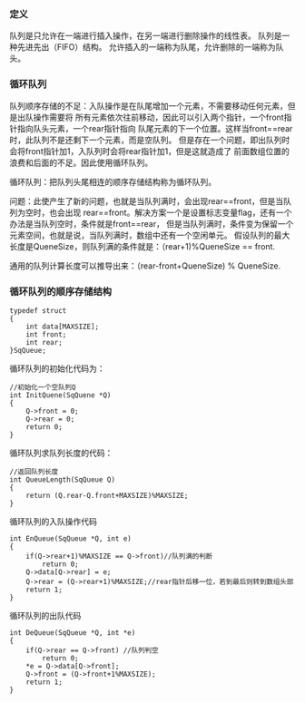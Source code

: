 ### 定义 ###
队列是只允许在一端进行插入操作，在另一端进行删除操作的线性表。
队列是一种先进先出（FIFO）结构。
允许插入的一端称为队尾，允许删除的一端称为队头。


### 循环队列 ###
队列顺序存储的不足：入队操作是在队尾增加一个元素，不需要移动任何元素，但是出队操作需要将
所有元素依次往前移动，因此可以引入两个指针，一个front指针指向队头元素，一个rear指针指向
队尾元素的下一个位置。这样当front==rear时，此队列不是还剩下一个元素，而是空队列。
但是存在一个问题，即出队列时会将front指针加1，入队列时会将rear指针加1，但是这就造成了
前面数组位置的浪费和后面的不足。因此使用循环队列。

循环队列：把队列头尾相连的顺序存储结构称为循环队列。

问题：此使产生了新的问题，也就是当队列满时，会出现rear==front，但是当队列为空时，也会出现
rear==front。解决方案一个是设置标志变量flag，还有一个办法是当队列空时，条件就是front==rear，
但是当队列满时，条件变为保留一个元素空间，也就是说，当队列满时，数组中还有一个空闲单元。
假设队列的最大长度是QueneSize，则队列满的条件就是：（rear+1)%QueneSize == front.

通用的队列计算长度可以推导出来：（rear-front+QueneSize) % QueneSize.


### 循环队列的顺序存储结构 ###
```
typedef struct
{
    int data[MAXSIZE];
    int front;
    int rear;
}SqQueue;
```
循环队列的初始化代码为：
```
//初始化一个空队列Q
int InitQuene(SqQuene *Q)
{
    Q->front = 0;
    Q->rear = 0;
    return 0;
}
```
循环队列求队列长度的代码：
```
//返回队列长度
int QueueLength(SqQueue Q)
{
    return (Q.rear-Q.front+MAXSIZE)%MAXSIZE;
}
```
循环队列的入队操作代码
```
int EnQueue(SqQueue *Q, int e)
{
    if(Q->rear+1)%MAXSIZE == Q->front)//队列满的判断
        return 0;
    Q->data[Q->rear] = e;
    Q->rear = (Q->rear+1)%MAXSIZE;//rear指针后移一位，若到最后则转到数组头部
    return 1;
}
```
循环队列的出队代码
```
int DeQueue(SqQueue *Q, int *e)
{
    if(Q->rear == Q->front) //队列判空
        return 0;
    *e = Q->data[Q->front];
    Q->front = (Q->front+1%MAXSIZE);
    return 1;
}
```
